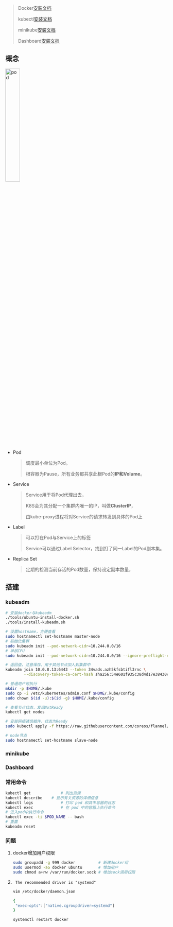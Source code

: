 <!-- 
title: K8S
sort: 
--> 

> Docker[安装文档](https://docs.docker.com/engine/install/)
>
> kubectl[安装文档](https://kubernetes.io/zh/docs/tasks/tools/install-kubectl-linux/)
>
> minikube[安装文档](https://minikube.sigs.k8s.io/docs/start/)
>
> Dashboard[安装文档](https://kubernetes.io/zh/docs/tasks/access-application-cluster/web-ui-dashboard/)

## 概念

<img src="https://d33wubrfki0l68.cloudfront.net/5cb72d407cbe2755e581b6de757e0d81760d5b86/a9df9/docs/tutorials/kubernetes-basics/public/images/module_03_nodes.svg" alt="pod" style="width:30%" />

- Pod

  > 调度最小单位为Pod。
  >
  > 根容器为Pause，所有业务都共享此根Pod的**IP和Volume**。

- Service

  > Service用于将Pod代理出去，
  >
  > K8S会为其分配一个集群内唯一的IP，叫做**ClusterIP**，
  >
  > 由kube-proxy进程将对Service的请求转发到具体的Pod上

- Label

  > 可以打在Pod与Service上的标签
  >
  > Service可以通过Label Selector，找到打了同一Label的Pod副本集。

- Replica Set

  > 定期的检测当前存活的Pod数量，保持设定副本数量，

## 搭建

### kubeadm

```bash
# 安装docker与kubeadm
./tools/ubuntu-install-docker.sh
./tools/install-kubeadm.sh

# 设置hostname，方便查看
sudo hostnamectl set-hostname master-node
# 初始化集群
sudo kubeadm init --pod-network-cidr=10.244.0.0/16
# 单核CPU
sudo kubeadm init --pod-network-cidr=10.244.0.0/16 --ignore-preflight-errors=NumCPU

# 返回值，注意保存，用于其他节点加入到集群中
kubeadm join 10.0.8.13:6443 --token 34vads.azh5kfsbtifl3rnc \
        --discovery-token-ca-cert-hash sha256:54e601f935c38d4d17e38430cdd4de98ebc4ddbf013d5a7835d20dc553213e42

# 普通用户可执行
mkdir -p $HOME/.kube
sudo cp -i /etc/kubernetes/admin.conf $HOME/.kube/config
sudo chown $(id -u):$(id -g) $HOME/.kube/config

# 查看节点状态，发现NotReady
kubectl get nodes

# 安装网络通信插件，状态为Ready
sudo kubectl apply -f https://raw.githubusercontent.com/coreos/flannel/master/Documentation/kube-flannel.yml

# node节点
sudo hostnamectl set-hostname slave-node
```

### minikube

### Dashboard

### 常用命令

```bash
kubectl get				# 列出资源
kubectl describe	# 显示有关资源的详细信息
kubectl logs			# 打印 pod 和其中容器的日志
kubectl exec			# 在 pod 中的容器上执行命令
# 进入pod中执行命令
kubectl exec -ti $POD_NAME -- bash
# 重置
kubeadm reset
```

### 问题

1. docker增加用户权限

   ```bash
   sudo groupadd -g 999 docker 			# 新建docker组
   sudo usermod -aG docker ubuntu		# 增加用户
   sudo chmod a+rw /var/run/docker.sock	# 增加sock调用权限
   ```

2. ` The recommended driver is "systemd"`

   ```bash
   vim /etc/docker/daemon.json
   
   {
    "exec-opts":["native.cgroupdriver=systemd"]
   }
   
   systemctl restart docker
   ```

